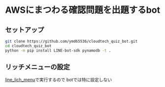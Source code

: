 
# AWSにまつわる確認問題を出題するbot

## セットアップ

``` bash
git clone https://github.com/ymd65536/cloudtech_quiz_bot.git
cd cloudtech_quiz_bot
python -m pip install LINE-bot-sdk pynamodb -t .
```

## リッチメニューの設定

[line_lich_menu](https://github.com/ymd65536/line_rich_menu)で実行するので
botでは特に設定しない
